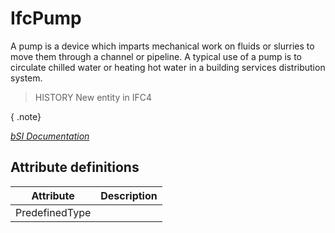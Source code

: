 IfcPump
=======
A pump is a device which imparts mechanical work on fluids or slurries to move
them through a channel or pipeline. A typical use of a pump is to circulate
chilled water or heating hot water in a building services distribution system.  
  
> HISTORY  New entity in IFC4  
  
{ .note}  
>  
[ _bSI
Documentation_](https://standards.buildingsmart.org/IFC/DEV/IFC4_2/FINAL/HTML/schema/ifchvacdomain/lexical/ifcpump.htm)


Attribute definitions
---------------------
| Attribute      | Description   |
|----------------|---------------|
| PredefinedType |               |

